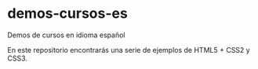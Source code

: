 demos-cursos-es
===============

Demos de cursos en idioma español

En este repositorio encontrarás una serie de ejemplos de HTML5 + CSS2 y CSS3.
